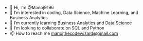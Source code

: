 - 👋 Hi, I’m @Manoj9196
- 👀 I’m interested in coding, Data Science, Machine Learning, and Business Analytics
- 🌱 I’m currently learning Business Analytics and Data Science
- 💞️ I’m looking to collaborate on SQL and Python
- 📫 How to reach me manojthecodewizard@gmail.com

<!---
Manoj9196/Manoj9196 is a ✨ special ✨ repository because its `README.md` (this file) appears on your GitHub profile.
You can click the Preview link to take a look at your changes.
--->
